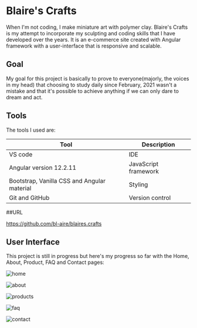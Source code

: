 # Blaire's Crafts

When I'm not coding, I make miniature art with polymer clay. Blaire's Crafts is my attempt to incorporate my sculpting and coding skills that I have developed over the years. It is an e-commerce site created with Angular framework with a user-interface that is responsive and scalable. 

## Goal

My goal for this project is basically to prove to everyone(majorly, the voices in my head) that choosing to study daily since February, 2021 wasn't a mistake and that it's possible to achieve anything if we can only dare to dream and act.

## Tools

The tools I used are:

|Tool|Description|
|---|---|
|VS code|IDE|
|Angular version 12.2.11|JavaScript framework|
| Bootstrap, Vanilla CSS and Angular material|Styling|
|Git and GitHub|Version control|

##URL

<a href="https://github.com/bl-aire/blaires.crafts" target="_blank">https://github.com/bl-aire/blaires.crafts<a/>

## User Interface

This project is still in progress but here's my progress so far with the Home, About, Product, FAQ and Contact pages:

![home](https://user-images.githubusercontent.com/84882370/162036002-edca295d-53a8-4e7e-9c08-f64ca2ee2638.PNG)

![about](https://user-images.githubusercontent.com/84882370/162036206-2eafbf5b-005d-4485-ae55-907f89db5cd4.PNG)

![products](https://user-images.githubusercontent.com/84882370/162036324-6a82014f-1456-4161-a8a4-8ca7e87503fb.PNG)

![faq](https://user-images.githubusercontent.com/84882370/162036379-622f8c58-93ca-4d7f-a221-fbe5dccff856.PNG)

![contact](https://user-images.githubusercontent.com/84882370/162036435-7b0a9cc6-bc8d-48ab-b15e-55dcf02b1357.PNG)

